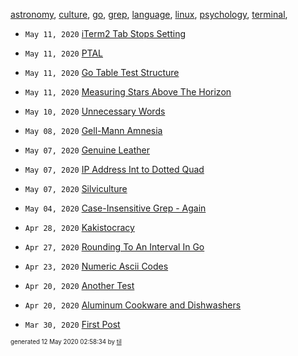 [astronomy](./astronomy), [culture](./culture), [go](./go), [grep](./grep), [language](./language), [linux](./linux), [psychology](./psychology), [terminal](./terminal), 

* <code>May 11, 2020</code> [iTerm2 Tab Stops Setting](2020-05-11T22-49-48-iterm2-tab-stops-setting.md)
* <code>May 11, 2020</code> [PTAL](2020-05-11T15-04-57-ptal.md)
* <code>May 11, 2020</code> [Go Table Test Structure](2020-05-11T10-42-26-go-table-test-structure.md)
* <code>May 11, 2020</code> [Measuring Stars Above The Horizon](2020-05-11T00-17-00-measuring-stars-above-the-horizon.md)
* <code>May 10, 2020</code> [Unnecessary Words](2020-05-10T09-44-37-unnecessary-words.md)
* <code>May 08, 2020</code> [Gell-Mann Amnesia](2020-05-08T09-08-00-gell-mann-amnesia.md)
* <code>May 07, 2020</code> [Genuine Leather](2020-05-07T13-13-08-genuine-leather.md)
* <code>May 07, 2020</code> [IP Address Int to Dotted Quad](2020-05-07T10-14-06-ip-address-int-to-dotted-quad.md)
* <code>May 07, 2020</code> [Silviculture](2020-05-07T10-06-23-silviculture.md)
* <code>May 04, 2020</code> [Case-Insensitive Grep - Again](2020-05-04T11-44-37-case-insensitive-grep---again.md)


* <code>Apr 28, 2020</code> [Kakistocracy](2020-04-28T21-52-07-kakistocracy.md)
* <code>Apr 27, 2020</code> [Rounding To An Interval In Go](2020-04-27T08-41-56-rounding-to-an-interval-in-go.md)
* <code>Apr 23, 2020</code> [Numeric Ascii Codes](2020-04-23T06-06-02-numeric-ascii-codes.md)
* <code>Apr 20, 2020</code> [Another Test](2020-04-20T15-13-29.md)
* <code>Apr 20, 2020</code> [Aluminum Cookware and Dishwashers](2020-04-20T13-53-12.md)


* <code>Mar 30, 2020</code> [First Post](2020-03-30T11-11-11-first-post.md)



<sup><sub>generated 12 May 2020 02:58:34 by <a href='https://github.com/senorprogrammer/til'>til</a></sub></sup>
